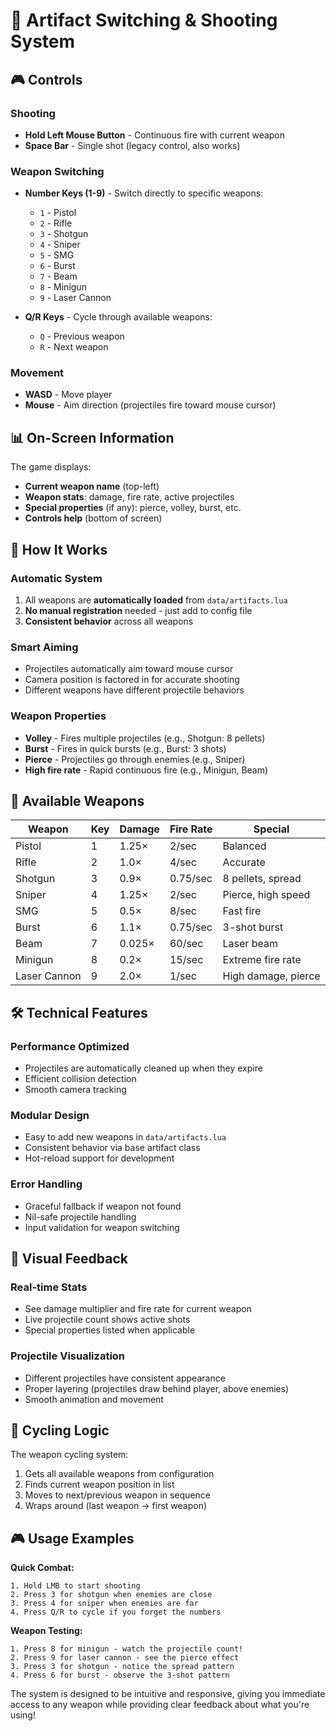 # 🔫 Artifact Switching & Shooting System

## 🎮 **Controls**

### **Shooting**
- **Hold Left Mouse Button** - Continuous fire with current weapon
- **Space Bar** - Single shot (legacy control, also works)

### **Weapon Switching**
- **Number Keys (1-9)** - Switch directly to specific weapons:
  - `1` - Pistol
  - `2` - Rifle  
  - `3` - Shotgun
  - `4` - Sniper
  - `5` - SMG
  - `6` - Burst
  - `7` - Beam
  - `8` - Minigun
  - `9` - Laser Cannon

- **Q/R Keys** - Cycle through available weapons:
  - `Q` - Previous weapon
  - `R` - Next weapon

### **Movement**
- **WASD** - Move player
- **Mouse** - Aim direction (projectiles fire toward mouse cursor)

## 📊 **On-Screen Information**

The game displays:
- **Current weapon name** (top-left)
- **Weapon stats**: damage, fire rate, active projectiles
- **Special properties** (if any): pierce, volley, burst, etc.
- **Controls help** (bottom of screen)

## 🔧 **How It Works**

### **Automatic System**
1. All weapons are **automatically loaded** from `data/artifacts.lua`
2. **No manual registration** needed - just add to config file
3. **Consistent behavior** across all weapons

### **Smart Aiming**
- Projectiles automatically aim toward mouse cursor
- Camera position is factored in for accurate shooting
- Different weapons have different projectile behaviors

### **Weapon Properties**
- **Volley** - Fires multiple projectiles (e.g., Shotgun: 8 pellets)
- **Burst** - Fires in quick bursts (e.g., Burst: 3 shots)
- **Pierce** - Projectiles go through enemies (e.g., Sniper)
- **High fire rate** - Rapid continuous fire (e.g., Minigun, Beam)

## 🎯 **Available Weapons**

| Weapon | Key | Damage | Fire Rate | Special |
|--------|-----|--------|-----------|---------|
| Pistol | 1 | 1.25× | 2/sec | Balanced |
| Rifle | 2 | 1.0× | 4/sec | Accurate |
| Shotgun | 3 | 0.9× | 0.75/sec | 8 pellets, spread |
| Sniper | 4 | 1.25× | 2/sec | Pierce, high speed |
| SMG | 5 | 0.5× | 8/sec | Fast fire |
| Burst | 6 | 1.1× | 0.75/sec | 3-shot burst |
| Beam | 7 | 0.025× | 60/sec | Laser beam |
| Minigun | 8 | 0.2× | 15/sec | Extreme fire rate |
| Laser Cannon | 9 | 2.0× | 1/sec | High damage, pierce |

## 🛠 **Technical Features**

### **Performance Optimized**
- Projectiles are automatically cleaned up when they expire
- Efficient collision detection
- Smooth camera tracking

### **Modular Design**
- Easy to add new weapons in `data/artifacts.lua`
- Consistent behavior via base artifact class
- Hot-reload support for development

### **Error Handling**
- Graceful fallback if weapon not found
- Nil-safe projectile handling
- Input validation for weapon switching

## 🎨 **Visual Feedback**

### **Real-time Stats**
- See damage multiplier and fire rate for current weapon
- Live projectile count shows active shots
- Special properties listed when applicable

### **Projectile Visualization**
- Different projectiles have consistent appearance
- Proper layering (projectiles draw behind player, above enemies)
- Smooth animation and movement

## 🔄 **Cycling Logic**

The weapon cycling system:
1. Gets all available weapons from configuration
2. Finds current weapon position in list
3. Moves to next/previous weapon in sequence
4. Wraps around (last weapon → first weapon)

## 🎮 **Usage Examples**

**Quick Combat:**
```
1. Hold LMB to start shooting
2. Press 3 for shotgun when enemies are close
3. Press 4 for sniper when enemies are far
4. Press Q/R to cycle if you forget the numbers
```

**Weapon Testing:**
```
1. Press 8 for minigun - watch the projectile count!
2. Press 9 for laser cannon - see the pierce effect
3. Press 3 for shotgun - notice the spread pattern
4. Press 6 for burst - observe the 3-shot pattern
```

The system is designed to be intuitive and responsive, giving you immediate access to any weapon while providing clear feedback about what you're using!

